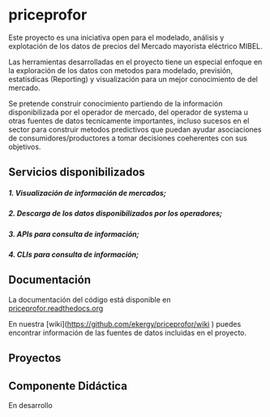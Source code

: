 # priceprofor #

Este proyecto es una iniciativa open para el modelado, análisis y explotación de los datos de precios del Mercado mayorista eléctrico MIBEL.

Las herramientas desarrolladas en el proyecto tiene un especial enfoque en la exploración de los datos con metodos para modelado, previsión, estatisdicas (Reporting) y visualización para un mejor conocimiento de del mercado.

Se pretende construir conocimiento partiendo de la información disponibilizada por el operador de mercado, del operador de systema u otras fuentes de datos tecnicamente importantes, incluso sucesos en el sector para construir metodos predictivos que puedan ayudar asociaciones de consumidores/productores a tomar decisiones coeherentes con sus objetivos.



## Servicios disponibilizados

##### 1. Visualización de información de mercados;

##### 2. Descarga de los datos disponibilizados por los operadores;

##### 3. APIs para consulta de información;

##### 4. CLIs para consulta de información;

## Documentación

La documentación del código está disponible en [priceprofor.readthedocs.org](http://priceprofor.readthedocs.org)

En nuestra [wiki](https://github.com/ekergy/priceprofor/wiki <a href=""></a>) puedes encontrar información de las fuentes de datos incluidas en el proyecto.

## Proyectos

## Componente Didáctica

En desarrollo

